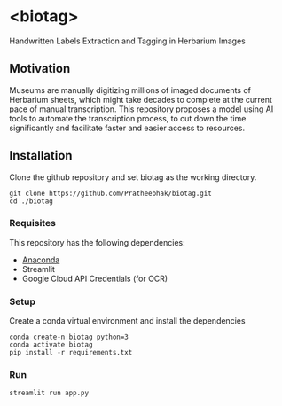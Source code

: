 # \<biotag\>
Handwritten Labels Extraction and Tagging in Herbarium Images

## Motivation

Museums are manually digitizing millions of imaged documents of Herbarium sheets, which might take decades to complete at the current pace of manual transcription. This repository proposes a model using AI tools to automate the transcription process, to cut down the time significantly and facilitate faster and easier access to resources.

## Installation

Clone the github repository and set biotag as the working directory.
```
git clone https://github.com/Pratheebhak/biotag.git   
cd ./biotag
```

### Requisites
This repository has the following dependencies:
* [Anaconda](https://docs.anaconda.com/anaconda/install/)
* Streamlit
* Google Cloud API Credentials (for OCR)

### Setup

Create a conda virtual environment and install the dependencies
```
conda create-n biotag python=3   
conda activate biotag   
pip install -r requirements.txt   
```

### Run
```
streamlit run app.py
```



